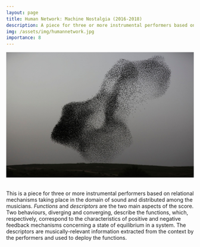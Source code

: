 ```yaml
---
layout: page
title: Human Network: Machine Nostalgia (2016-2018)
description: A piece for three or more instrumental performers based on a relational notation system and a cybernetic approach to improvisation 
img: /assets/img/humannetwork.jpg
importance: 8
---
```

<div class="row justify-content-sm-center">
    <div class="col-sm-24 mt-3 mt-md-0">
        <img class="img-fluid rounded z-depth-1" src="/assets/img/humannetwork.jpg" alt="" title="Menahem Kahana / AFP / Getty"/>
    </div>
</div>

<br>

This is a piece for three or more instrumental performers based on relational mechanisms taking place in the domain of sound and distributed among the musicians. *Functions* and *descriptors* are the two main aspects of the score. Two behaviours, diverging and converging, describe the functions, which, respectively, correspond to the characteristics of positive and negative feedback mechanisms concerning a state of equilibrium in a system. The descriptors are musically-relevant information extracted from the context by the performers and used to deploy the functions.
